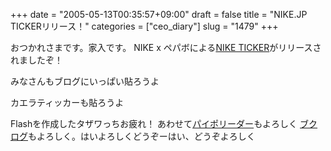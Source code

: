 +++
date = "2005-05-13T00:35:57+09:00"
draft = false
title = "NIKE.JP TICKERリリース！"
categories = ["ceo_diary"]
slug = "1479"
+++

おつかれさまです。家入です。
NIKE x ペパボによる<a href="http://nike.jp/whatshot/ticker/" target="_blank">NIKE TICKER</a>がリリースされましたぞ！
<script type="text/javascript" src="http://nike.jp/whatshot/ticker/ticker.js"></script>
みなさんもブログにいっぱい貼ろうよ
<script type="text/javascript" src="http://nike.jp/whatshot/ticker/ticker.js"></script>
カエラティッカーも貼ろうよ
<script type="text/javascript" src="http://jugem.jp/ticker/kaela.js"></script>
Flashを作成したタザワっちお疲れ！
あわせて<a href="http://paipo.jp" target="_blank">パイポリーダー</a>もよろしく
<a href="http://booklog.jp" target="_blank">ブクログ</a>もよろしく。はいよろしくどうぞーはい、どうぞよろしく
